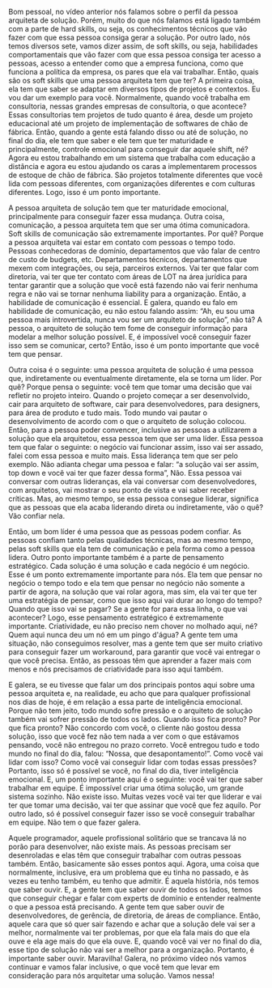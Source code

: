 Bom pessoal, no vídeo anterior nós falamos sobre o perfil da pessoa arquiteta de solução. Porém, muito do que nós falamos está ligado também com a parte de hard skills, ou seja, os conhecimentos técnicos que vão fazer com que essa pessoa consiga gerar a solução. Por outro lado, nós temos diversos sete, vamos dizer assim, de soft skills, ou seja, habilidades comportamentais que vão fazer com que essa pessoa consiga ter acesso a pessoas, acesso a entender como que a empresa funciona, como que funciona a política da empresa, os pares que ela vai trabalhar. Então, quais são os soft skills que uma pessoa arquiteta tem que ter? A primeira coisa, ela tem que saber se adaptar em diversos tipos de projetos e contextos. Eu vou dar um exemplo para você. Normalmente, quando você trabalha em consultoria, nessas grandes empresas de consultoria, o que acontece? Essas consultorias tem projetos de tudo quanto é área, desde um projeto educacional até um projeto de implementação de softwares de chão de fábrica. Então, quando a gente está falando disso ou até de solução, no final do dia, ele tem que saber e ele tem que ter maturidade e principalmente, controle emocional para conseguir dar aquele shift, né? Agora eu estou trabalhando em um sistema que trabalha com educação a distância e agora eu estou ajudando os caras a implementarem processos de estoque de chão de fábrica. São projetos totalmente diferentes que você lida com pessoas diferentes, com organizações diferentes e com culturas diferentes. Logo, isso é um ponto importante.

 

A pessoa arquiteta de solução tem que ter maturidade emocional, principalmente para conseguir fazer essa mudança. Outra coisa, comunicação, a pessoa arquiteta tem que ser uma ótima comunicadora. Soft skills de comunicação são extremamente importantes. Por quê? Porque a pessoa arquiteta vai estar em contato com pessoas o tempo todo. Pessoas conhecedoras de domínio, departamentos que vão falar de centro de custo de budgets, etc. Departamentos técnicos, departamentos que mexem com integrações, ou seja, parceiros externos. Vai ter que falar com diretoria, vai ter que ter contato com áreas de LOT na área jurídica para tentar garantir que a solução que você está fazendo não vai ferir nenhuma regra e não vai se tornar nenhuma liability para a organização. Então, a habilidade de comunicação é essencial. E galera, quando eu falo em habilidade de comunicação, eu não estou falando assim: “Ah, eu sou uma pessoa mais introvertida, nunca vou ser um arquiteto de solução”, não tá? A pessoa, o arquiteto de solução tem fome de conseguir informação para modelar a melhor solução possível. E, é impossível você conseguir fazer isso sem se comunicar, certo? Então, isso é um ponto importante que você tem que pensar. 

 

Outra coisa é o seguinte: uma pessoa arquiteta de solução é uma pessoa que, indiretamente ou eventualmente diretamente, ela se torna um líder. Por quê? Porque pensa o seguinte: você tem que tomar uma decisão que vai refletir no projeto inteiro. Quando o projeto começar a ser desenvolvido, cair para arquiteto de software, cair para desenvolvedores, para designers, para área de produto e tudo mais. Todo mundo vai pautar o desenvolvimento de acordo com o que o arquiteto de solução colocou. Então, para a pessoa poder convencer, inclusive as pessoas a utilizarem a solução que ela arquitetou, essa pessoa tem que ser uma líder. Essa pessoa tem que falar o seguinte: o negócio vai funcionar assim, isso vai ser assado, falei com essa pessoa e muito mais. Essa liderança tem que ser pelo exemplo. Não adianta chegar uma pessoa e falar: “a solução vai ser assim, top down e você vai ter que fazer dessa forma”, Não. Essa pessoa vai conversar com outras lideranças, ela vai conversar com desenvolvedores, com arquitetos, vai mostrar o seu ponto de vista e vai saber receber críticas. Mas, ao mesmo tempo, se essa pessoa consegue liderar, significa que as pessoas que ela acaba liderando direta ou indiretamente, vão o quê? Vão confiar nela.

 

Então, um bom líder é uma pessoa que as pessoas podem confiar. As pessoas confiam tanto pelas qualidades técnicas, mas ao mesmo tempo, pelas soft skills que ela tem de comunicação e pela forma como a pessoa lidera. Outro ponto importante também é a parte de pensamento estratégico. Cada solução é uma solução e cada negócio é um negócio. Esse é um ponto extremamente importante para nós. Ela tem que pensar no negócio o tempo todo e ela tem que pensar no negócio não somente a partir de agora, na solução que vai rolar agora, mas sim, ela vai ter que ter uma estratégia de pensar, como que isso aqui vai durar ao longo do tempo? Quando que isso vai se pagar? Se a gente for para essa linha, o que vai acontecer? Logo, esse pensamento estratégico é extremamente importante. Criatividade, eu não preciso nem chover no molhado aqui, né? Quem aqui nunca deu um nó em um pingo d'água? A gente tem uma situação, não conseguimos resolver, mas a gente tem que ser muito criativo para conseguir fazer um workaround, para garantir que você vai entregar o que você precisa. Então, as pessoas têm que aprender a fazer mais com menos e nós precisamos de criatividade para isso aqui também.

 

E galera, se eu tivesse que falar um dos principais pontos aqui sobre uma pessoa arquiteta e, na realidade, eu acho que para qualquer profissional nos dias de hoje, é em relação a essa parte de inteligência emocional. Porque não tem jeito, todo mundo sofre pressão e o arquiteto de solução também vai sofrer pressão de todos os lados. Quando isso fica pronto? Por que fica pronto? Não concordo com você, o cliente não gostou dessa solução, isso que você fez não tem nada a ver com o que estávamos pensando, você não entregou no prazo correto. Você entregou tudo e todo mundo no final do dia, falou: “Nossa, que desapontamento!”. Como você vai lidar com isso? Como você vai conseguir lidar com todas essas pressões? Portanto, isso só é possível se você, no final do dia, tiver inteligência emocional. E, um ponto importante aqui é o seguinte: você vai ter que saber trabalhar em equipe. É impossível criar uma ótima solução, um grande sistema sozinho. Não existe isso. Muitas vezes você vai ter que liderar e vai ter que tomar uma decisão, vai ter que assinar que você que fez aquilo. Por outro lado, só é possível conseguir fazer isso se você conseguir trabalhar em equipe. Não tem o que fazer galera.

 

Aquele programador, aquele profissional solitário que se trancava lá no porão para desenvolver, não existe mais. As pessoas precisam ser desenroladas e elas têm que conseguir trabalhar com outras pessoas também. Então, basicamente são esses pontos aqui. Agora, uma coisa que normalmente, inclusive, era um problema que eu tinha no passado, e às vezes eu tenho também, eu tenho que admitir. É aquela história, nós temos que saber ouvir. E, a gente tem que saber ouvir de todos os lados, temos que conseguir chegar e falar com experts de domínio e entender realmente o que a pessoa está precisando. A gente tem que saber ouvir de desenvolvedores, de gerência, de diretoria, de áreas de compliance. Então, aquele cara que só quer sair fazendo e achar que a solução dele vai ser a melhor, normalmente vai ter problemas, por que ela fala mais do que ela ouve e ela age mais do que ela ouve. E, quando você vai ver no final do dia, esse tipo de solução não vai ser a melhor para a organização. Portanto, é importante saber ouvir. Maravilha! Galera, no próximo vídeo nós vamos continuar e vamos falar inclusive, o que você tem que levar em consideração para nós arquitetar uma solução. Vamos nessa!
